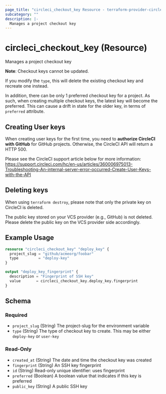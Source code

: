 ```yaml
---
page_title: "circleci_checkout_key Resource - terraform-provider-circleci"
subcategory: ""
description: |-
  Manages a project checkout key
---
```


# circleci_checkout_key (Resource)

Manages a project checkout key

**Note**: Checkout keys cannot be updated.

If you modify the `type`, this will delete the existing checkout key and recreate one instead.

In addition, there can be only 1 preferred checkout key for a project.
As such, when creating multiple checkout keys, the latest key will become the preferred.
This can cause a drift in state for the older key, in terms of `preferred` attribute.

## Creating User keys

When creating user keys for the first time, you need to **authorize CircleCI with GitHub** for GitHub projects.
Otherwise, the CircleCI API will return a HTTP 500.

Please see the CircleCI support article below for more information:
https://support.circleci.com/hc/en-us/articles/360006975013-Troubleshooting-An-internal-server-error-occurred-Create-User-Keys-with-the-API

## Deleting keys

When using `terraform destroy`, please note that only the private key on CircleCI is deleted.

The public key stored on your VCS provider (e.g., GitHub) is not deleted.
Please delete the public key on the VCS provider side accordingly.

## Example Usage

```terraform
resource "circleci_checkout_key" "deploy_key" {
  project_slug = "github/acmeorg/foobar"
  type         = "deploy-key"
}

output "deploy_key_fingerprint" {
  description = "Fingerprint of SSH key"
  value       = circleci_checkout_key.deploy_key.fingerprint
}
```

<!-- schema generated by tfplugindocs -->
## Schema

### Required

- `project_slug` (String) The project-slug for the environment variable
- `type` (String) The type of checkout key to create. This may be either `deploy-key` or `user-key`

### Read-Only

- `created_at` (String) The date and time the checkout key was created
- `fingerprint` (String) An SSH key fingerprint
- `id` (String) Read-only unique identifier: uses fingerprint
- `preferred` (Boolean) A boolean value that indicates if this key is preferred
- `public_key` (String) A public SSH key
